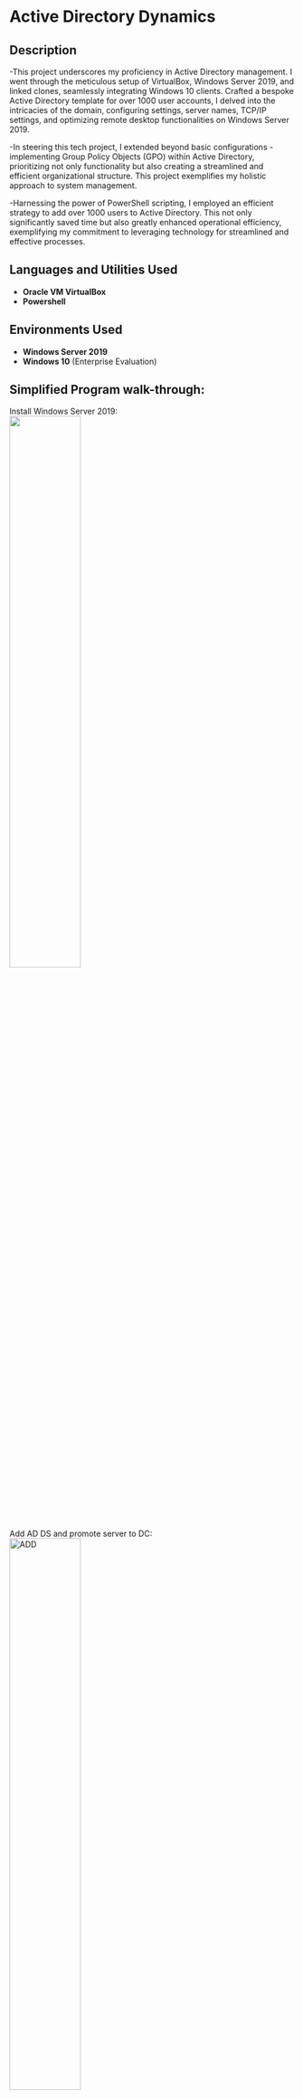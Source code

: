# Active Directory Dynamics
<h2>Description</h2>

-This project underscores my proficiency in Active Directory management. I went through the meticulous setup of VirtualBox, Windows Server 2019, and linked clones, seamlessly integrating Windows 10 clients. Crafted a bespoke Active Directory template for over 1000 user accounts, I delved into the intricacies of the domain, configuring settings, server names, TCP/IP settings, and optimizing remote desktop functionalities on Windows Server 2019.


-In steering this tech project, I extended beyond basic configurations - implementing Group Policy Objects (GPO) within Active Directory, prioritizing not only functionality but also creating a streamlined and efficient organizational structure. This project exemplifies my holistic approach to system management.

-Harnessing the power of PowerShell scripting, I employed an efficient strategy to add over 1000 users to Active Directory. This not only significantly saved time but also greatly enhanced operational efficiency, exemplifying my commitment to leveraging technology for streamlined and effective processes.


</b>
<h2>Languages and Utilities Used</h2>

- <b>Oracle VM VirtualBox</b> 
- <b>Powershell</b>

<h2>Environments Used </h2>

- <b>Windows Server 2019</b>
- <b>Windows 10</b> (Enterprise Evaluation)

<h2>Simplified Program walk-through:</h2>


Install Windows Server 2019: <br/>
<img src="https://github.com/PaviKotees/ActiveDirectoryLab/assets/154454339/59d1097b-5c0a-4529-8f00-daa45e50099a" height="50%" width="50%"/>
<br />
<br />
Add AD DS and promote server to DC:  <br/>
<img src="https://github.com/PaviKotees/ActiveDirectoryLab/assets/154454339/5549e4ec-776b-4a56-bb5e-cc555e42dabf" height="50%" width="50%" alt="ADD"/>
<br />
<br />
Create new user and admin: <br/>
<img src="https://github.com/PaviKotees/ActiveDirectoryLab/assets/154454339/e45884bf-10e0-44e9-bea6-1b04901ca8e7" height="50%" width="50%" alt="ADD"/>
<img src="https://github.com/PaviKotees/ActiveDirectoryLab/assets/154454339/5c5ccd38-c9fb-410f-aad8-3e5ef76ff034" height="50%" width="50%" alt="ADD"/>
<img src="https://github.com/PaviKotees/ActiveDirectoryLab/assets/154454339/2e773026-1e9d-4236-89f9-460691b2733f" height="50%" width="50%" alt="ADD"/>
<br />
<br />
Install Windows 10 on another machine, configure DC and Windows 10 machine to be in the same network :  <br/>
<img src="https://github.com/PaviKotees/ActiveDirectoryLab/assets/154454339/ce1e16e9-1b57-401c-8361-5fdb65445d6a" height="50%" width="50%" alt="ADD"/>
<br />
<br />
Configure the DNS on Windows 10 machine to the DC which will be the DNS server :  <br/>
<img src="https://github.com/PaviKotees/ActiveDirectoryLab/assets/154454339/1ad6b4a8-9839-4e63-8817-f691d92f5aef" height="50%" width="50%" alt="ADD"/>
<br />
<br />
Add Windows 10 to ActiveDirectoryDynamics.com domain:  <br/>
<img src="https://github.com/PaviKotees/ActiveDirectoryLab/assets/154454339/e840bcb6-58cb-471d-842b-abd38e90eb77" height="50%" width="50%" alt="ADD"/>
<img src="https://github.com/PaviKotees/ActiveDirectoryLab/assets/154454339/30be1e11-bd6e-4bef-8f4c-130a7f15d57a" height="50%" width="50%" alt="ADD"/>
<br />
<br />
Verify on the DC's server manager:  <br/>
<img src="https://github.com/PaviKotees/ActiveDirectoryLab/assets/154454339/0b5c58db-a56f-4fe0-9e07-e1c21d267b60" height="50%" width="50%" alt="ADD"/>
<br />
<br />
Simplify adding 1000+ users to directory using PowerShell scripting:  <br/>
<img src="https://github.com/PaviKotees/ActiveDirectoryLab/assets/154454339/81ccdf71-abf5-4d5b-87d3-4ac24b420a8c" height="50%" width="50%" alt="ADD"/>
<img src="https://github.com/PaviKotees/ActiveDirectoryLab/assets/154454339/4e33d2dd-9729-40aa-9b2e-a2e2945881e1" height="50%" width="50%" alt="ADD"/>
<br />
<br />
Execute PowerShell script:  <br/>
<img src="https://github.com/PaviKotees/ActiveDirectoryLab/assets/154454339/1fd36a37-1469-443d-b95b-83df1456e85e" height="50%" width="50%" alt="ADD"/>
<br />
<br />
Verify using Active Directory Users and Computers:


<img src="https://github.com/PaviKotees/ActiveDirectoryLab/assets/154454339/29293edb-a0bd-4de1-9be7-cf0198578619" height="50%" width="50%" alt="ADD"/>
</p>


### That concludes this project. This project helped me understand the workings of Windows server and Active Directory which is going to be essential for my upcoming projects.
<!--
 ```diff
- text in red
+ text in green
! text in orange
# text in gray
@@ text in purple (and bold)@@
```
--!>
